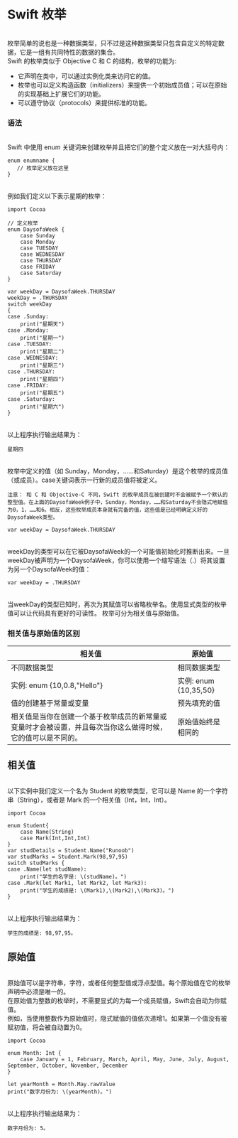 # Swift 枚举
</br> 枚举简单的说也是一种数据类型，只不过是这种数据类型只包含自定义的特定数据，它是一组有共同特性的数据的集合。
</br> Swift 的枚举类似于 Objective C 和 C 的结构，枚举的功能为:
- 它声明在类中，可以通过实例化类来访问它的值。
- 枚举也可以定义构造函数（initializers）来提供一个初始成员值；可以在原始的实现基础上扩展它们的功能。
- 可以遵守协议（protocols）来提供标准的功能。
### 语法
</br> Swift 中使用 enum 关键词来创建枚举并且把它们的整个定义放在一对大括号内：

```
enum enumname {
   // 枚举定义放在这里
}
```
</br> 例如我们定义以下表示星期的枚举：

```
import Cocoa

// 定义枚举
enum DaysofaWeek {
    case Sunday
    case Monday
    case TUESDAY
    case WEDNESDAY
    case THURSDAY
    case FRIDAY
    case Saturday
}

var weekDay = DaysofaWeek.THURSDAY
weekDay = .THURSDAY
switch weekDay
{
case .Sunday:
    print("星期天")
case .Monday:
    print("星期一")
case .TUESDAY:
    print("星期二")
case .WEDNESDAY:
    print("星期三")
case .THURSDAY:
    print("星期四")
case .FRIDAY:
    print("星期五")
case .Saturday:
    print("星期六")
}
```
</br> 以上程序执行输出结果为：

```
星期四
```
</br> 枚举中定义的值（如 Sunday，Monday，……和Saturday）是这个枚举的成员值（或成员）。case关键词表示一行新的成员值将被定义。

```
注意： 和 C 和 Objective-C 不同，Swift 的枚举成员在被创建时不会被赋予一个默认的整型值。在上面的DaysofaWeek例子中，Sunday，Monday，……和Saturday不会隐式地赋值为0，1，……和6。相反，这些枚举成员本身就有完备的值，这些值是已经明确定义好的DaysofaWeek类型。
```

```
var weekDay = DaysofaWeek.THURSDAY 
```
</br> weekDay的类型可以在它被DaysofaWeek的一个可能值初始化时推断出来。一旦weekDay被声明为一个DaysofaWeek，你可以使用一个缩写语法（.）将其设置为另一个DaysofaWeek的值：

```
var weekDay = .THURSDAY 
```
</br> 当weekDay的类型已知时，再次为其赋值可以省略枚举名。使用显式类型的枚举值可以让代码具有更好的可读性。
枚举可分为相关值与原始值。
### 相关值与原始值的区别

相关值 | 原始值
---|---
不同数据类型 | 相同数据类型
实例: enum {10,0.8,"Hello"} | 实例: enum {10,35,50}
值的创建基于常量或变量 | 预先填充的值
相关值是当你在创建一个基于枚举成员的新常量或变量时才会被设置，并且每次当你这么做得时候，它的值可以是不同的。 | 原始值始终是相同的
## 相关值
</br> 以下实例中我们定义一个名为 Student 的枚举类型，它可以是 Name 的一个字符串（String），或者是 Mark 的一个相关值（Int，Int，Int）。

```
import Cocoa

enum Student{
    case Name(String)
    case Mark(Int,Int,Int)
}
var studDetails = Student.Name("Runoob")
var studMarks = Student.Mark(98,97,95)
switch studMarks {
case .Name(let studName):
    print("学生的名字是: \(studName)。")
case .Mark(let Mark1, let Mark2, let Mark3):
    print("学生的成绩是: \(Mark1),\(Mark2),\(Mark3)。")
}
```
</br> 以上程序执行输出结果为：

```
学生的成绩是: 98,97,95。
```
## 原始值
</br> 原始值可以是字符串，字符，或者任何整型值或浮点型值。每个原始值在它的枚举声明中必须是唯一的。
</br> 在原始值为整数的枚举时，不需要显式的为每一个成员赋值，Swift会自动为你赋值。
</br> 例如，当使用整数作为原始值时，隐式赋值的值依次递增1。如果第一个值没有被赋初值，将会被自动置为0。

```
import Cocoa

enum Month: Int {
    case January = 1, February, March, April, May, June, July, August, September, October, November, December
}

let yearMonth = Month.May.rawValue
print("数字月份为: \(yearMonth)。")
```
</br> 以上程序执行输出结果为：

```
数字月份为: 5。
```